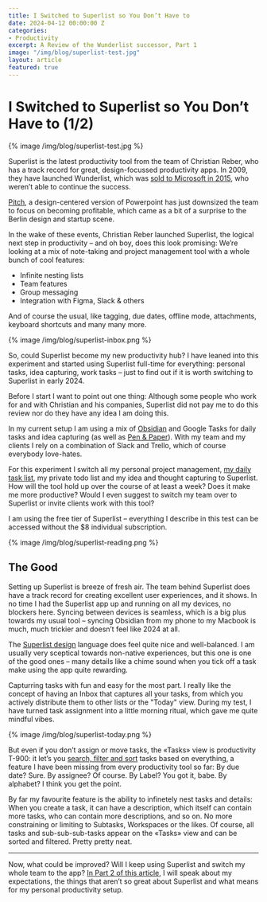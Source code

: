 ```yaml
---
title: I Switched to Superlist so You Don’t Have to
date: 2024-04-12 00:00:00 Z
categories:
- Productivity
excerpt: A Review of the Wunderlist successor, Part 1
image: "/img/blog/superlist-test.jpg"
layout: article
featured: true
---
```


# I Switched to Superlist so You Don’t Have to (1/2)

{% image /img/blog/superlist-test.jpg %}

Superlist is the latest productivity tool from the team of Christian Reber, who has a track record for great, design-focussed productivity apps. In 2009, they have launched Wunderlist, which was [sold to Microsoft in 2015](https://www.theverge.com/2019/9/8/20855201/wunderlist-buy-back-offer-microsoft-christian-reber), who weren’t able to continue the success. 

[Pitch](https://techcrunch.com/2024/01/08/pitch-christian-reber-venture-funding/), a design-centered version of Powerpoint has just downsized the team to focus on becoming profitable, which came as a bit of a surprise to the Berlin design and startup scene.

In the wake of these events, Christian Reber launched Superlist, the logical next step in productivity – and oh boy, does this look promising: We’re looking at a mix of note-taking and project management tool with a whole bunch of cool features:

- Infinite nesting lists
- Team features
- Group messaging
- Integration with Figma, Slack & others

And of course the usual, like tagging, due dates, offline mode, attachments, keyboard shortcuts and many many more. 

{% image /img/blog/superlist-inbox.png %}

So, could Superlist become my new productivity hub? I have leaned into this experiment and started using Superlist full-time for everything: personal tasks, idea capturing, work tasks – just to find out if it is worth switching to Superlist in early 2024. 

Before I start I want to point out one thing: Although some people who work for and with Christian and his companies, Superlist did not pay me to do this review nor do they have any idea I am doing this.

In my current setup I am using a mix of [Obsidian](https://obsidian.md) and Google Tasks for daily tasks and idea capturing (as well as [Pen & Paper](/2019/todo-tiles/)). With my team and my clients I rely on a combination of Slack and Trello, which of course everybody love-hates. 

For this experiment I switch all my personal project management, [my daily task list](/2017/productivity/), my private todo list and my idea and thought capturing to Superlist. How will the tool hold up over the course of at least a week? Does it make me more productive? Would I even suggest to switch my team over to Superlist or invite clients work with this tool?

I am using the free tier of Superlist – everything I describe in this test can be accessed without the $8 individual subscription.

{% image /img/blog/superlist-reading.png %}

## The Good

Setting up Superlist is breeze of fresh air. The team behind Superlist does have a track record for creating excellent user experiences, and it shows. In no time I had the Superlist app up and running on all my devices, no blockers here. Syncing between devices is seamless, which is a big plus towards my usual tool – syncing Obsidian from my phone to my Macbook is much, much trickier and doesn’t feel like 2024 at all.

The [Superlist design](https://www.behance.net/gallery/135283187/Superlist-Beta-Brand-Visual-Identity) language does feel quite nice and well-balanced. I am usually very sceptical towards non-native experiences, but this one is one of the good ones – many details like a chime sound when you tick off a task make using the app quite rewarding.

Capturring tasks with fun and easy for the most part. I really like the concept of having an Inbox that captures all your tasks, from which you actively distribute them to other lists or the "Today" view. During my test, I have turned task assignment into a little morning ritual, which gave me quite mindful vibes. 

{% image /img/blog/superlist-today.png %}

But even if you don’t assign or move tasks, the «Tasks» view is productivity T-900: it let’s you [search, filter and sort](/2024/search-ux/) tasks based on everything, a feature I have been missing from every productivity tool so far: By due date? Sure. By assignee? Of course. By Label? You got it, babe. By alphabet? I think you get the point. 

By far my favourite feature is the ability to infinetely nest tasks and details: When you create a task, it can have a description, which itself can contain more tasks, who can contain more descriptions, and so on. No more constraining or limiting to Subtasks, Workspaces or the likes. Of course, all tasks and sub-sub-sub-tasks appear on the «Tasks» view and can be sorted and filtered. Pretty pretty neat.

---

Now, what could be improved? Will I keep using Superlist and switch my whole team to the app? [In Part 2 of this article](/2024/superlist-test-2/), I will speak about my expectations, the things that aren’t so great about Superlist and what means for my personal productivity setup. 